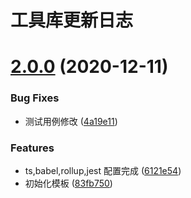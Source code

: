 # 工具库更新日志

# [2.0.0](https://github.com/wowohuai/ts-axios/compare/6121e54618bd0c9b279ded6d66015baefff0d0c3...v2.0.0) (2020-12-11)


### Bug Fixes

* 测试用例修改 ([4a19e11](https://github.com/wowohuai/ts-axios/commit/4a19e116ef973ed06fb0fdb666452a39edae4449))


### Features

* ts,babel,rollup,jest 配置完成 ([6121e54](https://github.com/wowohuai/ts-axios/commit/6121e54618bd0c9b279ded6d66015baefff0d0c3))
* 初始化模板 ([83fb750](https://github.com/wowohuai/ts-axios/commit/83fb750fb24fde0b1ca6b740b1b68c86da675a7a))



